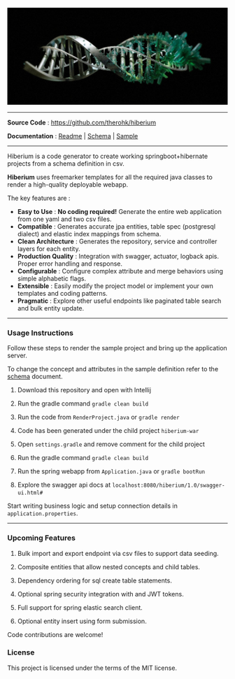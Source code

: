 
![image](docs/images/readme-header.png)

---

**Source Code** : https://github.com/therohk/hiberium

**Documentation** : [Readme](README.md) | [Schema](SCHEMA.md) | [Sample](hiberium-gen/src/main/resources/hibernate-render.yaml)

---

Hiberium is a code generator to create working springboot+hibernate projects from a schema definition in csv.

**Hiberium** uses freemarker templates for all the required java classes to render a high-quality deployable webapp. 

The key features are :

* **Easy to Use** : **No coding required!** Generate the entire web application from one yaml and two csv files.
* **Compatible** : Generates accurate jpa entities, table spec (postgresql dialect) and elastic index mappings from schema.
* **Clean Architecture** : Generates the repository, service and controller layers for each entity.
* **Production Quality** : Integration with swagger, actuator, logback apis. Proper error handling and response.
* **Configurable** : Configure complex attribute and merge behaviors using simple alphabetic flags.
* **Extensible** : Easily modify the project model or implement your own templates and coding patterns.
* **Pragmatic** : Explore other useful endpoints like paginated table search and bulk entity update. 

---

### Usage Instructions

Follow these steps to render the sample project and bring up the application server.

To change the concept and attributes in the sample definition refer to the [schema](SCHEMA.md) document.

1. Download this repository and open with Intellij

2. Run the gradle command `gradle clean build`

3. Run the code from `RenderProject.java` or `gradle render`

4. Code has been generated under the child project `hiberium-war`

5. Open `settings.gradle` and remove comment for the child project

6. Run the gradle command `gradle clean build`

7. Run the spring webapp from `Application.java` or `gradle bootRun`

8. Explore the swagger api docs at `localhost:8080/hiberium/1.0/swagger-ui.html#`

Start writing business logic and setup connection details in `application.properties`.

---

### Upcoming Features

1. Bulk import and export endpoint via csv files to support data seeding.

2. Composite entities that allow nested concepts and child tables.

3. Dependency ordering for sql create table statements.

4. Optional spring security integration with and JWT tokens.

5. Full support for spring elastic search client.

6. Optional entity insert using form submission.

Code contributions are welcome!

### License

This project is licensed under the terms of the MIT license.
